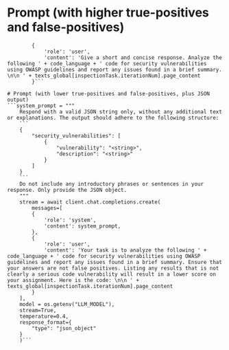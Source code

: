 # Prompt (with higher true-positives and false-positives)
```messages=[
        {
            'role': 'user', 
            'content': 'Give a short and concise response. Analyze the following ' + code_language + ' code for security vulnerabilities using OWASP guidelines and report any issues found in a brief summary. \n\n ' + texts_global[inspectionTask.iterationNum].page_content
        }```

# Prompt (with lower true-positives and false-positives, plus JSON output)
```system_prompt = """
    Respond with a valid JSON string only, without any additional text or explanations. The output should adhere to the following structure:
    ```
    {
        "security_vulnerabilities": [
            {
                "vulnerability": "<string>",
                "description": "<string>"
            }
        ]
    }
    ```
    Do not include any introductory phrases or sentences in your response. Only provide the JSON object.
    """
    stream = await client.chat.completions.create(
        messages=[
        {
            'role': 'system', 
            'content': system_prompt,
        },
        {
            'role': 'user', 
            'content': 'Your task is to analyze the following ' + code_language + ' code for security vulnerabilities using OWASP guidelines and report any issues found in a brief summary. Ensure that your answers are not false positives. Listing any results that is not clearly a serious code vulnerability will result in a lower score on your assignment. Here is the code: \n\n ' + texts_global[inspectionTask.iterationNum].page_content
        }
    ],
    model = os.getenv("LLM_MODEL"), 
    stream=True,
    temperature=0.4,
    response_format={
        "type": "json_object"
    }
    )```
